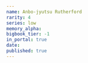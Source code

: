 ```yaml
---
name: Anbo-jyutsu Rutherford
rarity: 4
series: low
memory_alpha:
bigbook_tier: -1
in_portal: true
date:
published: true
---
```



